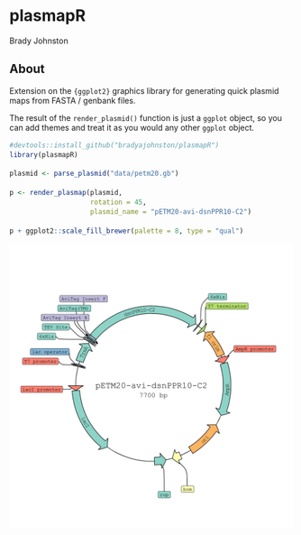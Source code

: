 plasmapR
================
Brady Johnston

## About

Extension on the `{ggplot2}` graphics library for generating quick
plasmid maps from FASTA / genbank files.

The result of the `render_plasmid()` function is just a `ggplot` object,
so you can add themes and treat it as you would any other `ggplot`
object.

``` r
#devtools::install_github("bradyajohnston/plasmapR")
library(plasmapR)

plasmid <- parse_plasmid("data/petm20.gb")

p <- render_plasmap(plasmid,
                    rotation = 45,
                    plasmid_name = "pETM20-avi-dsnPPR10-C2")

p + ggplot2::scale_fill_brewer(palette = 8, type = "qual")
```

<img src="README_files/figure-gfm/example-1.png" style="display: block; margin: auto;" />
